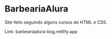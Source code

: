 # BarbeariaAlura
Site feito seguindo alguns cursos de HTML e CSS.


Link: barbeariaalura-bsg.netlify.app
